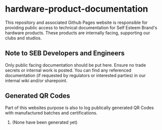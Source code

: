 # hardware-product-documentation

This repository and associated Github Pages website is responsible for providing public access to technical documentation for Self Esteem Brand's hardware products. These products are internally facing, supporting our clubs and studios.

## Note to SEB Developers and Engineers

Only public facing documentation should be put here. Ensure no trade secrets or internal work is posted. You can find any referenced documentation (if requested by regulators or interested parties) in our internal wiki and/or sharepoint.

## Generated QR Codes

Part of this websites purpose is also to log publically generated QR Codes with manufactured batches and certifications.

1. (None have been generated yet)